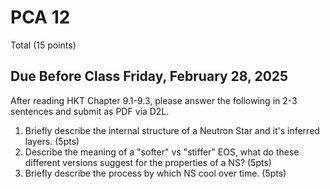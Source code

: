 # PCA 12


Total (15 points)

## Due Before Class Friday, February 28, 2025

After reading HKT Chapter 9.1-9.3, please answer the following in 2-3 sentences and submit as PDF via D2L.

1. Briefly describe the internal structure of a Neutron Star and it's inferred layers. (5pts)
2. Describe the meaning of a "softer" vs "stiffer" EOS, what do these different versions suggest for the properties of a NS? (5pts)
3. Briefly describe the process by which NS cool over time. (5pts)

